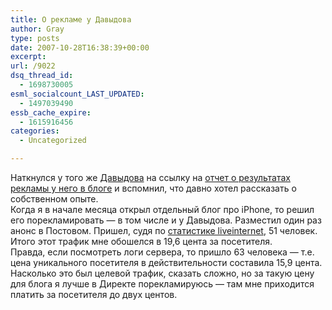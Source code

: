 ```yaml
---
title: О рекламе у Давыдова
author: Gray
type: posts
date: 2007-10-28T16:38:39+00:00
excerpt:
url: /9022
dsq_thread_id:
  - 1698730005
esml_socialcount_LAST_UPDATED:
  - 1497039490
essb_cache_expire:
  - 1615916456
categories:
  - Uncategorized

---
```








Наткнулся у того же <a href="http://davydov.blogspot.com/2007/10/blog-post_28.html" target="_blank">Давыдова</a> на ссылку на <a href="http://firebox.ikernel.org/2007/10/28/iout-davydov-final-report/" target="_blank">отчет о результатах рекламы у него в блоге</a> и вспомнил, что давно хотел рассказать о собственном опыте.  
Когда я в начале месяца открыл отдельный блог про iPhone, то решил его порекламировать &#8212; в том числе и у Давыдова. Разместил один раз анонс в Постовом. Пришел, судя по <a href="http://www.liveinternet.ru/stat/iphone-blog.ru/ref_servers.html?period=month;page=3" target="_blank">статистике liveinternet</a>, 51 человек. Итого этот трафик мне обошелся в 19,6 цента за посетителя.  
Правда, если посмотреть логи сервера, то пришло 63 человека &#8212; т.е. цена уникального посетителя в действительности составила 15,9 цента. Насколько это был целевой трафик, сказать сложно, но за такую цену для блога я лучше в Директе порекламируюсь &#8212; там мне приходится платить за посетителя до двух центов.